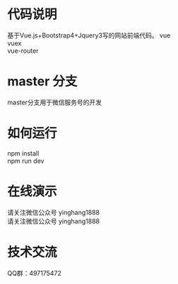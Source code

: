 # 代码说明
基于Vue.js+Bootstrap4+Jquery3写的网站前端代码。
vue<br />
vuex<br />
vue-router<br />

# master 分支
master分支用于微信服务号的开发

# 如何运行
npm install<br />
npm run dev

# 在线演示
请关注微信公众号 yinghang1888<br />
请关注微信公众号 yinghang1888

# 技术交流
QQ群：497175472
